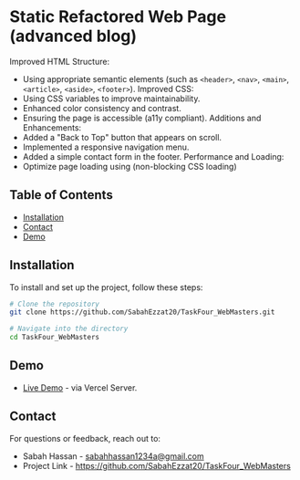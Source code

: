 # Static Refactored Web Page (advanced blog)
 Improved HTML Structure:
- Using appropriate semantic elements (such as
`<header>`, `<nav>`, `<main>`, `<article>`, `<aside>`,
`<footer>`).
Improved CSS:
- Using CSS variables to improve maintainability.
- Enhanced color consistency and contrast.
- Ensuring the page is accessible (a11y compliant).
Additions and Enhancements:
- Added a "Back to Top" button that appears on scroll.
- Implemented a responsive navigation menu.
- Added a simple contact form in the footer.
Performance and Loading:
- Optimize page loading using (non-blocking CSS loading)

## Table of Contents

- [Installation](#installation)
- [Contact](#contact)
- [Demo](#demo)


## Installation

To install and set up the project, follow these steps:

```bash
# Clone the repository
git clone https://github.com/SabahEzzat20/TaskFour_WebMasters.git

# Navigate into the directory
cd TaskFour_WebMasters

```
## Demo

- [Live Demo](https://task-four-web-masters.vercel.app/) - via Vercel Server.


## Contact

For questions or feedback, reach out to:

- Sabah Hassan - sabahhassan1234a@gmail.com
- Project Link - https://github.com/SabahEzzat20/TaskFour_WebMasters

